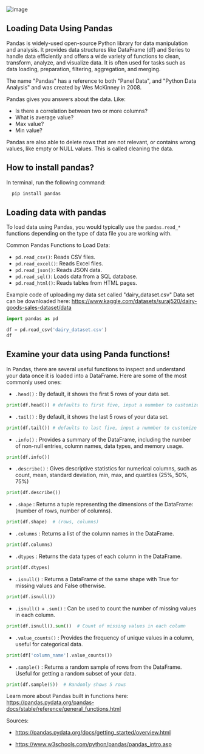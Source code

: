 ![image](https://github.com/user-attachments/assets/9805e518-2265-46e8-b3fb-95faca1f18b1)

## Loading Data Using Pandas

Pandas is widely-used open-source Python library for data manipulation and analysis. It provides data structures like DataFrame (df) and Series to handle data efficiently and offers a wide variety of functions to clean, transform, analyze, and visualize data. It is often used for tasks such as data loading, preparation, filtering, aggregation, and merging.

The name "Pandas" has a reference to both "Panel Data", and "Python Data Analysis" and was created by Wes McKinney in 2008.


Pandas gives you answers about the data. Like:

- Is there a correlation between two or more columns?
- What is average value?
- Max value?
- Min value?

Pandas are also able to delete rows that are not relevant, or contains wrong values, like empty or NULL values. This is called cleaning the data.

## How to install pandas? 
In terminal, run the following command:
```Powershell
  pip install pandas
```
## Loading data with pandas
To load data using Pandas, you would typically use the `pandas.read_*` functions depending on the type of data file you are working with. 

Common Pandas Functions to Load Data:
- `pd.read_csv()`: Reads CSV files.
- `pd.read_excel()`: Reads Excel files.
- `pd.read_json()`: Reads JSON data.
- `pd.read_sql()`: Loads data from a SQL database.
- `pd.read_html()`: Reads tables from HTML pages.

Example code of uploading my data set called "dairy_dataset.csv"
Data set can be downloaded here: https://www.kaggle.com/datasets/suraj520/dairy-goods-sales-dataset/data
```Python
import pandas as pd

df = pd.read_csv('dairy_dataset.csv')
df
```
## Examine your data using Panda functions!
In Pandas, there are several useful functions to inspect and understand your data once it is loaded into a DataFrame. Here are some of the most commonly used ones:
- `.head()` : By default, it shows the first 5 rows of your data set.
```Python
print(df.head()) # defaults to first five, input a nummber to customize like .head(10)
```
- `.tail()` : By default, it shows the last 5 rows of your data set.
```Python
print(df.tail()) # defaults to last five, input a nummber to customize like .tail(10)
```
- `.info()` : Provides a summary of the DataFrame, including the number of non-null entries, column names, data types, and memory usage.
```python
print(df.info())
```
- `.describe()` : Gives descriptive statistics for numerical columns, such as count, mean, standard deviation, min, max, and quartiles (25%, 50%, 75%)
```python
print(df.describe())
```
- `.shape` : Returns a tuple representing the dimensions of the DataFrame: (number of rows, number of columns).
```python
print(df.shape)  # (rows, columns)
```
- `.columns` : Returns a list of the column names in the DataFrame.
```python
print(df.columns)
```
- `.dtypes` : Returns the data types of each column in the DataFrame.
```python
print(df.dtypes)
```
- `.isnull()` : Returns a DataFrame of the same shape with True for missing values and False otherwise.
```python
print(df.isnull())
```
- `.isnull()` + `.sum()` : Can be used to count the number of missing values in each column.
```python
print(df.isnull().sum())  # Count of missing values in each column
```
- `.value_counts()` : Provides the frequency of unique values in a column, useful for categorical data.
```python
print(df['column_name'].value_counts())
```
- `.sample()` : Returns a random sample of rows from the DataFrame. Useful for getting a random subset of your data.
```python
print(df.sample(5))  # Randomly shows 5 rows
```
Learn more about Pandas built in functions here: https://pandas.pydata.org/pandas-docs/stable/reference/general_functions.html

Sources: 

- https://pandas.pydata.org/docs/getting_started/overview.html

- https://www.w3schools.com/python/pandas/pandas_intro.asp
